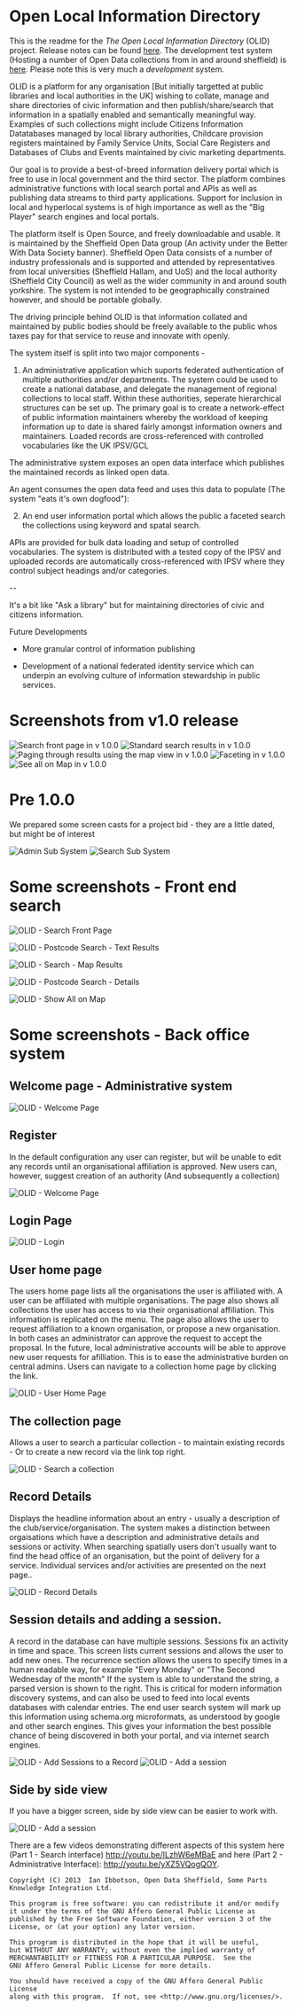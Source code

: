 Open Local Information Directory
================================

This is the readme for the _The Open Local Information Directory_ (OLID) project. Release notes can be found [here](ReleaseNotes.md). The development test system (Hosting a number of Open Data collections from in and around sheffield) is [here](http://data.opendatasheffield.org/search). Please note this is very much a _development_ system.

OLID is a platform for any organisation [But initially targetted at public libraries and local authorities in the UK] wishing to collate, manage and share directories of civic information and then publish/share/search that information in a spatially enabled and semantically meaningful way. Examples of such collections might include Citizens Information Datatabases managed by local library authorities, Childcare provision registers maintained by Family Service Units, Social Care Registers and Databases of Clubs and Events maintained by civic marketing departments.


Our goal is to provide a best-of-breed information delivery portal which is free to use in local government and the third sector. The platform combines administrative functions with local search portal and APIs as well as publishing data streams to third party applications. Support for inclusion in local and hyperlocal systems is of high importance as well as the "Big Player" search engines and local portals. 

The platform itself is Open Source, and freely downloadable and usable. It is maintained by the Sheffield Open Data group (An activity under the Better With Data Society banner). Sheffield Open Data consists of a number of industry professionals and is supported and attended by representatives from local universities (Sheffield Hallam, and UoS) and the local authority (Sheffield City Council) as well as the wider community in and around south yorkshire. The system is not intended to be geographically constrained however, and should be portable globally.

The driving principle behind OLID is that information collated and maintained by public bodies should be freely available to the public whos taxes pay for that service to reuse and innovate with openly.

The system itself is split into two major components - 

1) An administrative application which suports federated authentication of multiple authorities and/or departments. The system could be used to create a national database, and delegate the management of regional collections to local staff. Within these authorities, seperate hierarchical structures can be set up. The primary goal is to create a network-effect of public information maintainers whereby the workload of keeping information up to date is shared fairly amongst information owners and maintainers. Loaded records are cross-referenced with controlled vocabularies like the UK IPSV/GCL

The administrative system exposes an open data interface which publishes the maintained records as linked open data.

An agent consumes the open data feed and uses this data to populate (The system "eats it's own dogfood"):

2) An end user information portal which allows the public a faceted search the collections using keyword and spatal search.

APIs are provided for bulk data loading and setup of controlled vocabularies. The system is distributed with a tested  copy of the IPSV and uploaded records are automatically cross-referenced with IPSV where they control subject headings and/or categories.

--

It's a bit like "Ask a library" but for maintaining directories of civic and citizens information.

Future Developments

* More granular control of information publishing

* Development of a national federated identity service which can underpin an evolving culture of information stewardship in public services.

# Screenshots from v1.0 release

![Search front page in v 1.0.0](https://raw.github.com/ianibo/tli/dev/images/search/search_home_v1_0_0.png)
![Standard search results in v 1.0.0](https://raw.github.com/ianibo/tli/dev/images/search/text_search_results_v1_0_0.png)
![Paging through results using the map view in v 1.0.0](https://raw.github.com/ianibo/tli/dev/images/search/search_map_pages_v1_0_0.png)
![Faceting in v 1.0.0](https://raw.github.com/ianibo/tli/dev/images/search/search_facets_v1_0_0.png)
![See all on Map in v 1.0.0](https://raw.github.com/ianibo/tli/dev/images/search/search_map_all_v1_0_0.png)

# Pre 1.0.0

We prepared some screen casts for a project bid - they are a little dated, but might be of interest

![Admin Sub System](https://www.youtube.com/watch?v=yXZ5VQogQOY)
![Search Sub System](https://www.youtube.com/watch?v=ILzhW6eMBaE)

# Some screenshots - Front end search

![OLID - Search Front Page](https://raw.github.com/ianibo/tli/dev/images/search/olid-search-front.png)

![OLID - Postcode Search - Text Results](https://raw.github.com/ianibo/tli/dev/images/search/olid-postcode-search-text-results.png)

![OLID - Search - Map Results](https://raw.github.com/ianibo/tli/dev/images/search/olid-postcode-search-map-results.png)

![OLID - Postcode Search - Details](https://raw.github.com/ianibo/tli/dev/images/search/olid-search-details.png)

![OLID - Show All on Map](https://raw.github.com/ianibo/tli/dev/images/search/olid-map-show-all.png)


# Some screenshots - Back office system

## Welcome page - Administrative system

![OLID - Welcome Page](https://raw.github.com/ianibo/tli/dev/images/admin/olid-welcome.png)

## Register

In the default configuration any user can register, but will be unable to edit any records until an organisational affiliation is approved. New users
can, however, suggest creation of an authority (And subsequently a collection)

![OLID - Welcome Page](https://raw.github.com/ianibo/tli/dev/images/admin/olid-register.png)

## Login Page

![OLID - Login](https://raw.github.com/ianibo/tli/dev/images/admin/olid-login.png)

## User home page

The users home page lists all the organisations the user is affiliated with. A user can be affiliated with multiple organisations. The page also shows
all collections the user has access to via their organisational affiliation. This information is replicated on the menu. The page also allows the user to
request affiliation to a known organisation, or propose a new organisation. In both cases an administrator can approve the request to accept the proposal.
In the future, local administrative accounts will be able to approve new user requests for afilliation. This is to ease the administrative burden on
central admins. Users can navigate to a collection home page by clicking the link.

![OLID - User Home Page](https://raw.github.com/ianibo/tli/dev/images/admin/olid-user-home.png)

## The collection page

Allows a user to search a particular collection - to maintain existing records - Or to create a new record via the link top right.

![OLID - Search a collection](https://raw.github.com/ianibo/tli/dev/images/admin/olid-coll-search.png)

## Record Details

Displays the headline information about an entry - usually a description of the club/service/organisation. The system makes a distinction between orgaisations
which have a description and administrative details and sessions or activity. When searching spatially users don't usually want to find the head office of an
organisation, but the point of delivery for a service. Individual services and/or activities are presented on the next page..

![OLID - Record Details](https://raw.github.com/ianibo/tli/dev/images/admin/olid-details.png)

## Session details and adding a session.

A record in the database can have multiple sessions. Sessions fix an activity in time and space. This screen lists current sessions and allows the user to
add new ones. The recurrence section allows the users to specify times in a human readable way, for example "Every Monday" or "The Second Wednesday of the month"
If the system is able to understand the string, a parsed version is shown to the right. This is critical for modern information discovery systems, and can also be used to feed into local events databases with calendar entries. The end user search system will mark up this information using schema.org microformats, as understood by google and other search engines. This gives your information the best possible chance of being discovered in both your portal, and via internet search engines.

![OLID - Add Sessions to a Record](https://raw.github.com/ianibo/tli/dev/images/admin/olid-sessions.png)
![OLID - Add a session](https://raw.github.com/ianibo/tli/dev/images/admin/olid-add-session.png)

## Side by side view

If you have a bigger screen, side by side view can be easier to work with.

![OLID - Add a session](https://raw.github.com/ianibo/tli/dev/images/admin/olid-side-by-side.png)


There are a few videos demonstrating different aspects of this system here (Part 1 - Search interface)
http://youtu.be/ILzhW6eMBaE  and here (Part 2 - Administrative Interface): http://youtu.be/yXZ5VQogQOY.

    Copyright (C) 2013  Ian Ibbotson, Open Data Sheffield, Some Parts Knowledge Integration Ltd.

    This program is free software: you can redistribute it and/or modify
    it under the terms of the GNU Affero General Public License as
    published by the Free Software Foundation, either version 3 of the
    License, or (at your option) any later version.

    This program is distributed in the hope that it will be useful,
    but WITHOUT ANY WARRANTY; without even the implied warranty of
    MERCHANTABILITY or FITNESS FOR A PARTICULAR PURPOSE.  See the
    GNU Affero General Public License for more details.

    You should have received a copy of the GNU Affero General Public License
    along with this program.  If not, see <http://www.gnu.org/licenses/>.
